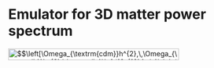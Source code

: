 # Emulator for 3D matter power spectrum

<img src="http://www.sciweavers.org/tex2img.php?eq=%24%24%0A%5Cleft%5B%5COmega_%7B%5Ctextrm%7Bcdm%7D%7Dh%5E%7B2%7D%2C%5C%2C%5COmega_%7B%5Ctextrm%7Bb%7D%7Dh%5E%7B2%7D%2C%5C%2C%5Ctextrm%7Bln%7D%5Cleft%2810%5E%7B10%7DA_%7Bs%7D%5Cright%29%2C%5C%2Cn_%7Bs%7D%2C%5C%2Ch%2C%5C%2C%5CSigma%20m_%7B%5Cnu%7D%2C%5C%2CA_%7B%5Ctextrm%7Bbary%7D%7D%5Cright%5D%0A%24%24&bc=White&fc=Black&im=jpg&fs=12&ff=mathpazo&edit=0" align="center" border="0" alt="$$\left[\Omega_{\textrm{cdm}}h^{2},\,\Omega_{\textrm{b}}h^{2},\,\textrm{ln}\left(10^{10}A_{s}\right),\,n_{s},\,h,\,\Sigma m_{\nu},\,A_{\textrm{bary}}\right]$$" width="347" height="24" />
